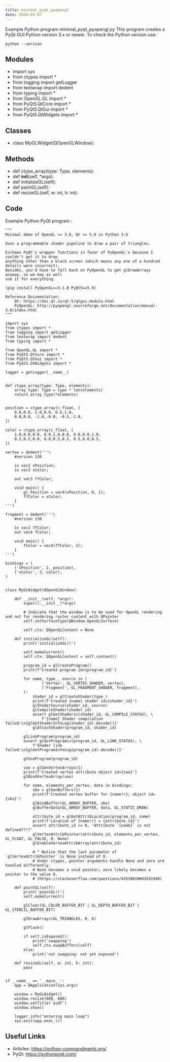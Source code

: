 ```yaml
---
title: minimal_pyqt_pyopengl
date: 2020-05-07
---
```

Example Python program minimal_pyqt_pyopengl.py
This program creates a PyQt GUI
Python version 3.x or newer.
To check the Python version use:

    python --version

## Modules

* import sys
* from ctypes import *
* from logging import getLogger
* from textwrap import dedent
* from typing import *
* from OpenGL.GL import *
* from PyQt5.QtCore import *
* from PyQt5.QtGui import *
* from PyQt5.QtWidgets import *

## Classes

* class MyGLWidget(QOpenGLWindow):

## Methods

* def ctype_array(type: Type, elements):
* def __init__(self, *args):
* def initializeGL(self):
* def paintGL(self):
* def resizeGL(self, w: int, h: int):

## Code

Example Python PyQt program :

    """
    Minimal demo of OpenGL >= 3.0, Qt >= 5.0 in Python 3.6
    
    Uses a programmable shader pipeline to draw a pair of triangles.
    
    Eschews PyQt's wrapper functions in favor of PyOpenGL's because I couldn't get it to draw
    anything other than a black screen (which means any one of a hundred details were incorrect).
    Besides, you'd have to fall back on PyOpenGL to get glDrawArrays anyway, so we may as well
    use it for everything.
    
    (pip install PyOpenGL==3.1.0 PyQt5==5.9)
    
    Reference Documentation:
        Qt: https://doc.qt.io/qt-5/qtgui-module.html
        PyOpenGL: http://pyopengl.sourceforge.net/documentation/manual-3.0/index.html
    """
    
    import sys
    from ctypes import *
    from logging import getLogger
    from textwrap import dedent
    from typing import *
    
    from OpenGL.GL import *
    from PyQt5.QtCore import *
    from PyQt5.QtGui import *
    from PyQt5.QtWidgets import *
    
    logger = getLogger(__name__)
    
    
    def ctype_array(type: Type, elements):
        array_type: Type = type * len(elements)
        return array_type(*elements)
    
    
    position = ctype_array(c_float, [
        0.0,0.0, 1.0,0.0, 0.5,1.0,
        0.0,0.0, -1.0,-0.0, -0.5,-1.0,
    ])
    
    color = ctype_array(c_float, [
        1.0,0.0,0.0, 0.0,1.0,0.0, 0.0,0.0,1.0,
        0.5,0.5,0.0, 0.0,0.5,0.5, 0.5,0.0,0.5,
    ])
    
    vertex = dedent('''\
        #version 130
        
        in vec2 vPosition;
        in vec3 vColor;
        
        out vec3 ffColor;
        
        void main() {
            gl_Position = vec4(vPosition, 0, 1);
            ffColor = vColor;
        }
    ''')
    
    fragment = dedent('''\
        #version 130
        
        in vec3 ffColor;
        out vec4 fColor;
        
        void main() {
            fColor = vec4(ffColor, 1);
        }
    ''')
    
    bindings = (
        ('vPosition', 2, position),
        ('vColor', 3, color),
    )
    
    
    class MyGLWidget(QOpenGLWindow):
    
        def __init__(self, *args):
            super().__init__(*args)
    
            # Indicate that the window is to be used for OpenGL rendering and not for rendering raster content with QPainter
            self.setSurfaceType(QWindow.OpenGLSurface)
    
            self.ctx: QOpenGLContext = None
    
        def initializeGL(self):
            print('initializeGL()')
    
            self.makeCurrent()
            self.ctx: QOpenGLContext = self.context()
    
            program_id = glCreateProgram()
            print(f'Created program id={program_id}')
    
            for name, type_, source in (
                    ('Vertex', GL_VERTEX_SHADER, vertex),
                    ('Fragment', GL_FRAGMENT_SHADER, fragment),
            ):
                shader_id = glCreateShader(type_)
                print(f'Created {name} shader id={shader_id}')
                glShaderSource(shader_id, source)
                glCompileShader(shader_id)
                assert glGetShaderiv(shader_id, GL_COMPILE_STATUS), \
                    f'{name} Shader compilation failed:\n{glGetShaderInfoLog(shader_id).decode()}'
                glAttachShader(program_id, shader_id)
    
            glLinkProgram(program_id)
            assert glGetProgramiv(program_id, GL_LINK_STATUS), \
                f'Shader link failed:\n{glGetProgramInfoLog(program_id).decode()}'
    
            glUseProgram(program_id)
    
            vao = glGenVertexArrays(1)
            print(f'Created vertex attribute object id={vao}')
            glBindVertexArray(vao)
    
            for name, elements_per_vertex, data in bindings:
                vbo = glGenBuffers(1)
                print(f'Created vertex buffer for {name!r}; object id={vbo}')
                glBindBuffer(GL_ARRAY_BUFFER, vbo)
                glBufferData(GL_ARRAY_BUFFER, data, GL_STATIC_DRAW)
    
                attribute_id = glGetAttribLocation(program_id, name)
                print(f'Location of {name!r} = {attribute_id}')
                assert attribute_id >= 0, 'Attribute `{name}` is not defined??!?'
                glVertexAttribPointer(attribute_id, elements_per_vertex, GL_FLOAT, GL_FALSE, 0, None)
                glEnableVertexAttribArray(attribute_id)
    
                # ^ Notice that the last parameter of `glVertexAttribPointer` is None instead of 0.
                # Under ctypes, pointer arguments handle None and zero are handled differently.
                # None becomes a void pointer; zero likely becomes a pointer to the value 0.
                # (https://stackoverflow.com/questions/43539610#43541948)
    
        def paintGL(self):
            print('paintGL()')
            self.makeCurrent()
    
            glClear(GL_COLOR_BUFFER_BIT | GL_DEPTH_BUFFER_BIT | GL_STENCIL_BUFFER_BIT)
    
            glDrawArrays(GL_TRIANGLES, 0, 6)
    
            glFlush()
    
            if self.isExposed():
                print('swapping')
                self.ctx.swapBuffers(self)
            else:
                print('not swapping: not yet exposed')
    
        def resizeGL(self, w: int, h: int):
            pass
    
    
    if __name__ == '__main__':
        app = QApplication(sys.argv)
    
        window = MyGLWidget()
        window.resize(800, 600)
        window.setTitle('asdf')
        window.show()
    
        logger.info("entering main loop")
        sys.exit(app.exec_())
    

## Useful Links

- Articles: https://python-commandments.org/
- PyQt: https://pythonpyqt.com/
